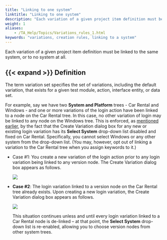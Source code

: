 ```yaml
--- 
title: "Linking to one system"
linktitle: "Linking to one system"
description: "Each variation of a given project item definition must be linked to the same system, or to no system at all."
weight: 1
aliases: 
    - /TA_Help/Topics/Variations_rules_1.html
keywords: "variations, creation rules, linking to a system"
---
```


Each variation of a given project item definition must be linked to the same system, or to no system at all.

## {{< expand >}} Definition

The term variation set specifies the set of variations, including the default variation, that exists for a given test module, action, interface entity, or data set.

For example, say we have two **System and Platform** trees - Car Rental and Windows - and one or more variations of the login action have been linked to a node on the Car Rental tree. In this case, no other variation of login may be linked to any node on the Windows tree. This is enforced, as [mentioned earlier](/user-guide/variations/creating-linked-variations/creating-a-variation#li_pgc_d4p_2s), by the fact that the Create Variation dialog box for any new or existing login variation has its **Select System** drop-down list disabled and fixed on Car Rental. Specifically, you cannot select Windows or any other system from the drop-down list. \(You may, however, opt out of linking a variation to the Car Rental tree when you assign keywords to it.\)

-   Case \#1: You create a new variation of the login action prior to any login variation being linked to any version node. The Create Variation dialog box appears as follows.

    ![](/images/TA_Help/Images/ug_systemtree19.png)

-   **Case \#2**: The login variation linked to a version node on the Car Rental tree already exists. Upon creating a new login variation, the Create Variation dialog box appears as follows.

    ![](/images/TA_Help/Images/ug_systemtree20.png)

    This situation continues unless and until every login variation linked to a Car Rental node is de-linked – at that point, the **Select System** drop-down list is re-enabled, allowing you to choose version nodes from other system trees.





